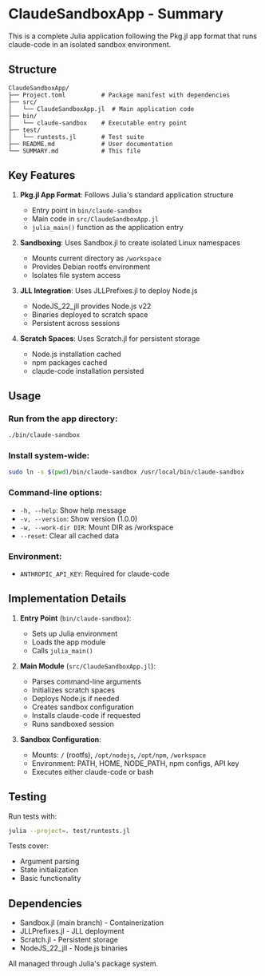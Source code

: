 # ClaudeSandboxApp - Summary

This is a complete Julia application following the Pkg.jl app format that runs claude-code in an isolated sandbox environment.

## Structure

```
ClaudeSandboxApp/
├── Project.toml          # Package manifest with dependencies
├── src/
│   └── ClaudeSandboxApp.jl  # Main application code
├── bin/
│   └── claude-sandbox    # Executable entry point
├── test/
│   └── runtests.jl       # Test suite
├── README.md             # User documentation
└── SUMMARY.md            # This file
```

## Key Features

1. **Pkg.jl App Format**: Follows Julia's standard application structure
   - Entry point in `bin/claude-sandbox`
   - Main code in `src/ClaudeSandboxApp.jl`
   - `julia_main()` function as the application entry

2. **Sandboxing**: Uses Sandbox.jl to create isolated Linux namespaces
   - Mounts current directory as `/workspace`
   - Provides Debian rootfs environment
   - Isolates file system access

3. **JLL Integration**: Uses JLLPrefixes.jl to deploy Node.js
   - NodeJS_22_jll provides Node.js v22
   - Binaries deployed to scratch space
   - Persistent across sessions

4. **Scratch Spaces**: Uses Scratch.jl for persistent storage
   - Node.js installation cached
   - npm packages cached
   - claude-code installation persisted

## Usage

### Run from the app directory:
```bash
./bin/claude-sandbox
```

### Install system-wide:
```bash
sudo ln -s $(pwd)/bin/claude-sandbox /usr/local/bin/claude-sandbox
```

### Command-line options:
- `-h, --help`: Show help message
- `-v, --version`: Show version (1.0.0)
- `-w, --work-dir DIR`: Mount DIR as /workspace
- `--reset`: Clear all cached data

### Environment:
- `ANTHROPIC_API_KEY`: Required for claude-code

## Implementation Details

1. **Entry Point** (`bin/claude-sandbox`):
   - Sets up Julia environment
   - Loads the app module
   - Calls `julia_main()`

2. **Main Module** (`src/ClaudeSandboxApp.jl`):
   - Parses command-line arguments
   - Initializes scratch spaces
   - Deploys Node.js if needed
   - Creates sandbox configuration
   - Installs claude-code if requested
   - Runs sandboxed session

3. **Sandbox Configuration**:
   - Mounts: `/` (rootfs), `/opt/nodejs`, `/opt/npm`, `/workspace`
   - Environment: PATH, HOME, NODE_PATH, npm configs, API key
   - Executes either claude-code or bash

## Testing

Run tests with:
```bash
julia --project=. test/runtests.jl
```

Tests cover:
- Argument parsing
- State initialization
- Basic functionality

## Dependencies

- Sandbox.jl (main branch) - Containerization
- JLLPrefixes.jl - JLL deployment
- Scratch.jl - Persistent storage
- NodeJS_22_jll - Node.js binaries

All managed through Julia's package system.